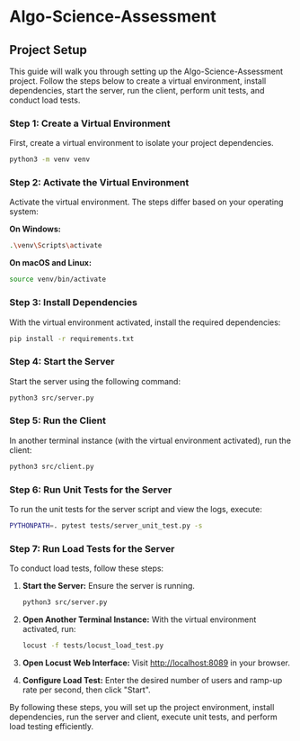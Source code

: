 # Algo-Science-Assessment

## Project Setup

This guide will walk you through setting up the Algo-Science-Assessment project.
Follow the steps below to create a virtual environment, install dependencies, start the server, run the client, perform unit tests, and conduct load tests.

### Step 1: Create a Virtual Environment
First, create a virtual environment to isolate your project dependencies.

```bash
python3 -m venv venv
```

### Step 2: Activate the Virtual Environment
Activate the virtual environment. The steps differ based on your operating system:

**On Windows:**
```bash
.\venv\Scripts\activate
```

**On macOS and Linux:**
```bash
source venv/bin/activate
```

### Step 3: Install Dependencies
With the virtual environment activated, install the required dependencies:

```bash
pip install -r requirements.txt
```

### Step 4: Start the Server
Start the server using the following command:

```bash
python3 src/server.py
```

### Step 5: Run the Client
In another terminal instance (with the virtual environment activated), run the client:

```bash
python3 src/client.py
```

### Step 6: Run Unit Tests for the Server
To run the unit tests for the server script and view the logs, execute:

```bash
PYTHONPATH=. pytest tests/server_unit_test.py -s
```

### Step 7: Run Load Tests for the Server
To conduct load tests, follow these steps:

1. **Start the Server:** Ensure the server is running.
   ```bash
   python3 src/server.py
   ```

2. **Open Another Terminal Instance:** With the virtual environment activated, run:
   ```bash
   locust -f tests/locust_load_test.py
   ```

3. **Open Locust Web Interface:** Visit [http://localhost:8089](http://localhost:8089) in your browser.

4. **Configure Load Test:** Enter the desired number of users and ramp-up rate per second, then click "Start".

By following these steps, you will set up the project environment, install dependencies, run the server and client, execute unit tests, and perform load testing efficiently.
